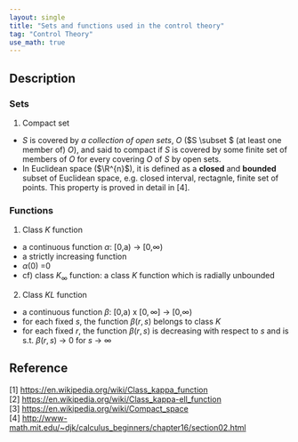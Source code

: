```yaml
---
layout: single
title: "Sets and functions used in the control theory"
tag: "Control Theory"
use_math: true
---
```


## Description
### Sets
1. Compact set
* $S$ is covered by *a collection of open sets*, $O$ ($S \subset $ (at least one member of) $O$), and said to compact if $S$ is covered by some finite set of members of $O$ for every covering $O$ of $S$ by open sets. 
* In Euclidean space ($\R^{n}$), it is defined as a **closed** and **bounded** subset of Euclidean space, e.g. closed interval, rectagnle, finite set of points. This property is proved in detail in [4].

### Functions
1. Class $K$ function
* a continuous function $\alpha$: [0,a) $\rightarrow$ [0,$\infty$)
* a strictly increasing function
* $\alpha(0)$ =$0$
* cf) class $K_{\infty}$ function: a class $K$ function which is radially unbounded
2. Class $KL$ function
* a continuous function $\beta$: [0,a) x $[0,\infty]$ $\rightarrow$ [0,$\infty$)
* for each fixed $s$, the function $\beta(r,s)$ belongs to class $K$
* for each fixed $r$, the function $\beta(r,s)$ is decreasing with respect to $s$ and is s.t. $\beta(r,s)$ $\rightarrow$ 0 for 
$s$ $\rightarrow$ $\infty$

## Reference
[1] <https://en.wikipedia.org/wiki/Class_kappa_function> <br>
[2] <https://en.wikipedia.org/wiki/Class_kappa-ell_function> <br>
[3] <https://en.wikipedia.org/wiki/Compact_space> <br>
[4] <http://www-math.mit.edu/~djk/calculus_beginners/chapter16/section02.html> <br>
